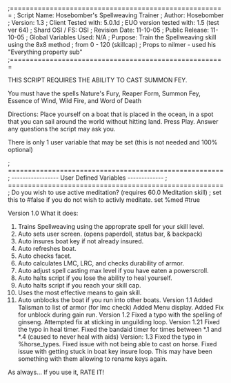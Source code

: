 ;======================================================
; Script Name: Hosebomber's Spellweaving Trainer
; Author: Hosebomber
; Version: 1.3
; Client Tested with: 5.0.1d
; EUO version tested with: 1.5 (test ver 64)
; Shard OSI / FS: OSI
; Revision Date: 11-10-05
; Public Release: 11-10-05
; Global Variables Used: N/A
; Purpose: Train the Spellweaving skill using the 8x8 method
;          from 0 - 120 (skillcap)
; Props to nilmer - used his "Everything property sub"
;======================================================


THIS SCRIPT REQUIRES THE ABILITY TO CAST SUMMON FEY.

You must have the spells Nature's Fury, Reaper Form, Summon Fey, Essence of Wind, Wild Fire, and Word of Death

Directions:
Place yourself on a boat that is placed in the ocean, in a spot that you can sail around the world without hitting land.
Press Play.
Answer any questions the script may ask you.

There is only 1 user variable that may be set (this is not needed and 100% optional)

; ======================================================
; ----------------- User Defined Variables -------------
; ======================================================
; Do you wish to use active meditation? (requires 60.0 Meditation skill)
;    set this to #false if you do not wish to activly meditate.
set %med #true


Version 1.0
What it does:
1. Trains Spellweaving using the approprate spell for your skill level.
2. Auto sets user screen. (opens paperdoll, status bar, & backpack)
3. Auto insures boat key if not already insured.
4. Auto refreshes boat.
5. Auto checks facet.
6. Auto calculates LMC, LRC, and checks durability of armor.
7. Auto adjust spell casting max level if you have eaten a powerscroll.
8. Auto halts script if you lose the ability to heal yourself.
9. Auto halts script if you reach your skill cap.
10. Uses the most effective means to gain skill.
11. Auto unblocks the boat if you run into other boats.
    Version 1.1
    Added Talisman to list of armor (for lmc check)
    Added Menu display.
    Added Fix for unblock during gain run.
    Version 1.2
    Fixed a typo with the spelling of ginseng.
    Attempted fix at sticking in unguilding loop.
    Version 1.21
    Fixed the typo in heal timer.
    Fixed the bandaid timer for times between *.1 and *.4 (caused to never heal with aids)
    Version: 1.3
    Fixed the typo in %horse_types.
    Fixed issue with not being able to cast on horse.
    Fixed issue with getting stuck in boat key insure loop.
    This may have been something with them allowing to rename keys again.

As always... If you use it, RATE IT!